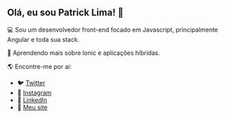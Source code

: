## Olá, eu sou Patrick Lima! 👋

💻 Sou um desenvolvedor front-end focado em Javascript, principalmente Angular e toda sua stack.

🌱 Aprendendo mais sobre Ionic e aplicações híbridas.

🌎 Encontre-me por aí:

  * 🐦 [Twitter](https://twitter.com/opatrickgdl) <br>
  * 📸 [Instagram](https://instagram.com/patrick.gl) <br>
  * 💼 [LinkedIn](https://linkedin.com/in/patrickgdl) <br>
  * 🚀 [Meu site](https://patricklima.dev)

